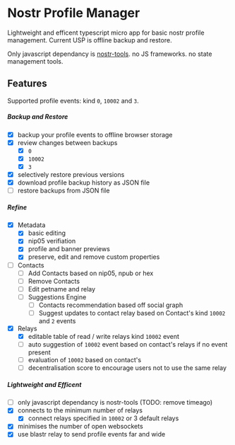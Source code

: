 # Nostr Profile Manager

Lightweight and efficent typescript micro app for basic nostr profile management. Current USP is  offline backup and restore.

Only javascript dependancy is [nostr-tools](https://github.com/nbd-wtf/nostr-tools). no JS frameworks. no state management tools.

## Features

Supported profile events: kind `0`, `10002` and `3`.

##### Backup and Restore

- [x] backup your profile events to offline browser storage
- [x] review changes between backups
  - [x] `0`
  - [x] `10002`
  - [x] `3`
- [x] selectively restore previous versions
- [x] download profile backup history as JSON file
- [ ] restore backups from JSON file

##### Refine

- [x] Metadata
  - [x] basic editing
  - [x] nip05 verifiation
  - [x] profile and banner previews
  - [x] preserve, edit and remove custom properties

- [ ] Contacts
  - [ ] Add Contacts based on nip05, npub or hex
  - [ ] Remove Contacts
  - [ ] Edit petname and relay
  - [ ] Suggestions Engine 
    - [ ] Contacts recommendation based off social graph
    - [ ] Suggest updates to contact relay based on Contact's kind `10002` and `2` events

- [x] Relays
  - [x] editable table of read / write relays kind `10002` event
  - [ ] auto suggestion of `10002` event based on contact's relays if no event present
  - [ ] evaluation of `10002` based on contact's
  - [ ] decentralisation score to encourage users not to use the same relay

##### Lightweight and Efficent
- [ ] only javascript dependancy is nostr-tools (TODO: remove timeago)
- [x] connects to the minimum number of relays
  - [x] connect relays specified in `10002` or 3 default relays
- [x] minimises the number of open  websockets
- [x] use blastr relay to send profile events far and wide
